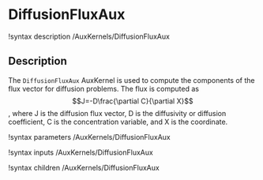 # DiffusionFluxAux
!syntax description /AuxKernels/DiffusionFluxAux

## Description
The `DiffusionFluxAux` AuxKernel is used to compute the components of the flux vector for diffusion problems. The flux is computed as $$J=-D\frac{\partial C}{\partial X}$$, where J is the diffusion flux vector, D is the diffusivity or diffusion coefficient, C is the concentration variable, and X is the coordinate.

!syntax parameters /AuxKernels/DiffusionFluxAux

!syntax inputs /AuxKernels/DiffusionFluxAux

!syntax children /AuxKernels/DiffusionFluxAux
